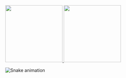 <div>
  <a href="https://github.com/ghcordeiro">
    <img height="180em" src="https://github-readme-stats.vercel.app/api?username=ghcordeiro&show_icons=true&theme=dracula&include_all_commits=true&count_private=true"/>
    <img height="180em" src="https://github-readme-stats.vercel.app/api/top-langs/?username=ghcordeiro&layout=compact&langs_count=7&theme=dracula"/>
  </a>
</div>

![Snake animation](https://github.com/ghcordeiro/ghcordeiro/main/dist/github-snake-dark.svg)
